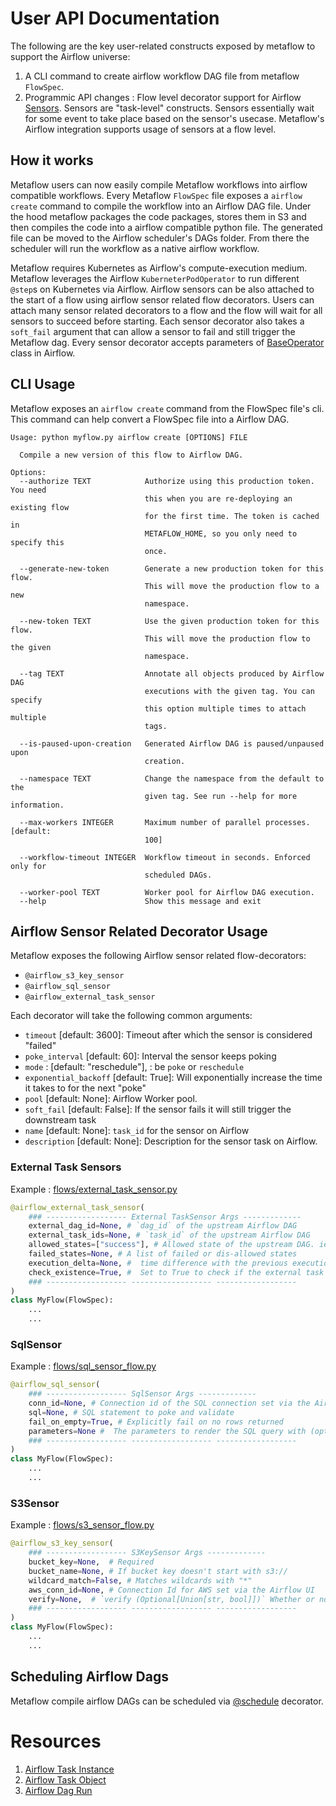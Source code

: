 # User API Documentation

The following are the key user-related constructs exposed by metaflow to support the Airflow universe:

1. A CLI command to create airflow workflow DAG file from metaflow `FlowSpec`. 
2. Programmic API changes : Flow level decorator support for Airflow [Sensors](https://airflow.apache.org/docs/apache-airflow/2.3.0/concepts/sensors.html). Sensors are "task-level" constructs. Sensors essentially wait for some event to take place based on the sensor's usecase. Metaflow's Airflow integration supports usage of sensors at a flow level.

## How it works

Metaflow users can now easily compile Metaflow workflows into airflow compatible workflows. Every Metaflow `FlowSpec` file exposes a `airflow create` command to compile the workflow into an Airflow DAG file. Under the hood metaflow packages the code packages, stores them in S3 and then compiles the code into a airflow compatible python file. The generated file can be moved to the Airflow scheduler's DAGs folder. From there the scheduler will run the workflow as a native airflow workflow. 

Metaflow requires Kubernetes as Airflow's compute-execution medium. Metaflow leverages the Airflow `KuberneterPodOperator` to run different `@step`s on Kubernetes via Airflow. Airflow sensors can be also attached to the start of a flow using airflow sensor related flow decorators. Users can attach many sensor related decorators to a flow and the flow will wait for all sensors to succeed before starting. Each sensor decorator also takes a `soft_fail` argument that can allow a sensor to fail and still trigger the Metaflow dag. Every sensor decorator accepts parameters of [BaseOperator](https://airflow.apache.org/docs/apache-airflow/stable/_api/airflow/sensors/base/index.html#airflow.sensors.base.BaseSensorOperator) class in Airflow.

## CLI Usage
Metaflow exposes an `airflow create` command from the FlowSpec file's cli. This command can help convert a FlowSpec file into a Airflow DAG.  
```
Usage: python myflow.py airflow create [OPTIONS] FILE

  Compile a new version of this flow to Airflow DAG.

Options:
  --authorize TEXT            Authorize using this production token. You need
                              this when you are re-deploying an existing flow
                              for the first time. The token is cached in
                              METAFLOW_HOME, so you only need to specify this
                              once.

  --generate-new-token        Generate a new production token for this flow.
                              This will move the production flow to a new
                              namespace.

  --new-token TEXT            Use the given production token for this flow.
                              This will move the production flow to the given
                              namespace.

  --tag TEXT                  Annotate all objects produced by Airflow DAG
                              executions with the given tag. You can specify
                              this option multiple times to attach multiple
                              tags.

  --is-paused-upon-creation   Generated Airflow DAG is paused/unpaused upon
                              creation.

  --namespace TEXT            Change the namespace from the default to the
                              given tag. See run --help for more information.

  --max-workers INTEGER       Maximum number of parallel processes.  [default:
                              100]

  --workflow-timeout INTEGER  Workflow timeout in seconds. Enforced only for
                              scheduled DAGs.

  --worker-pool TEXT          Worker pool for Airflow DAG execution.
  --help                      Show this message and exit
```



## Airflow Sensor Related Decorator Usage
Metaflow exposes the following Airflow sensor related flow-decorators: 
- `@airflow_s3_key_sensor`
- `@airflow_sql_sensor`
- `@airflow_external_task_sensor`

Each decorator will take the following common arguments: 
- `timeout` [default: 3600]:  Timeout after which the sensor is considered "failed"
- `poke_interval` [default: 60]:  Interval the sensor keeps poking
- `mode` : [default: "reschedule"], :  be `poke` or `reschedule`
- `exponential_backoff` [default: True]:  Will exponentially increase the time it takes to for the next "poke"
- `pool` [default: None]:  Airflow Worker pool. 
- `soft_fail` [default: False]:  If the sensor fails it will still trigger the downstream task
- `name` [default: None]:  `task_id` for the sensor on Airflow
- `description` [default: None]:  Description for the sensor task on Airflow.

### External Task Sensors

Example : [flows/external_task_sensor.py](./flows/external_task_sensor.py)
```python
@airflow_external_task_sensor(
    ### ------------------ External TaskSensor Args -------------
    external_dag_id=None, # `dag_id` of the upstream Airflow DAG
    external_task_ids=None, # `task_id` of the upstream Airflow DAG
    allowed_states=["success"], # Allowed state of the upstream DAG. ie. Trigger only if dag status is "success" or "failure" or "queued" etc. 
    failed_states=None, # A list of failed or dis-allowed states 
    execution_delta=None, #  time difference with the previous execution to look at, the default is the same logical date as the current task or DAG. Needs to be `datetime.timedelta`
    check_existence=True, #  Set to True to check if the external task exists (when external_task_id is not None) or check if the DAG to wait for exists (when external_task_id is None), and immediately cease waiting if the external task or DAG does not exist (default value: False).
    ### ------------------ ------------------ ------------------
)
class MyFlow(FlowSpec):
    ...
    ...
```

### SqlSensor

Example : [flows/sql_sensor_flow.py](./flows/sql_sensor_flow.py)
```python
@airflow_sql_sensor(
    ### ------------------ SqlSensor Args -------------
    conn_id=None, # Connection id of the SQL connection set via the Airflow UI
    sql=None, # SQL statement to poke and validate
    fail_on_empty=True, # Explicitly fail on no rows returned
    parameters=None #  The parameters to render the SQL query with (optional).
    ### ------------------ ------------------ ------------------
)
class MyFlow(FlowSpec):
    ...
    ...
```

### S3Sensor

Example : [flows/s3_sensor_flow.py](./flows/s3_sensor_flow.py)
```python
@airflow_s3_key_sensor(
    ### ------------------ S3KeySensor Args -------------
    bucket_key=None,  # Required
    bucket_name=None, # If bucket key doesn't start with s3://
    wildcard_match=False, # Matches wildcards with "*"
    aws_conn_id=None, # Connection Id for AWS set via the Airflow UI
    verify=None,  # `verify (Optional[Union[str, bool]])` Whether or not to verify SSL certificates for S3 connection.
    ### ------------------ ------------------ ------------------
)
class MyFlow(FlowSpec):
    ...
    ...
```

## Scheduling Airflow Dags
Metaflow compile airflow DAGs can be scheduled via [@schedule](http://docs.metaflow.org/going-to-production-with-metaflow/scheduling-metaflow-flows/scheduling-with-argo-workflows#scheduling-a-flow) decorator. 

# Resources 
1. [Airflow Task Instance](https://airflow.apache.org/docs/apache-airflow/stable/_api/airflow/models/taskinstance/index.html#airflow.models.taskinstance.TaskInstance)
2. [Airflow Task Object](https://airflow.apache.org/docs/apache-airflow/stable/_api/airflow/models/taskmixin/index.html)
3. [Airflow Dag Run](https://airflow.apache.org/docs/apache-airflow/stable/_api/airflow/models/dagrun/index.html#airflow.models.dagrun.DagRun)